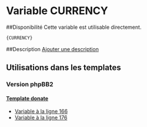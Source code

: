 # Variable CURRENCY

##Disponibilité
Cette variable est utilisable directement.

```html
{CURRENCY}
```

##Description
[Ajouter une description](https://fa-tvars.appspot.com/var/CURRENCY)

## Utilisations dans les templates

### Version phpBB2

#### [Template donate](subsilver/donate.md#readme)
* [Variable &agrave; la ligne 166](../subsilver/donate.tpl#L166)
* [Variable &agrave; la ligne 176](../subsilver/donate.tpl#L176)